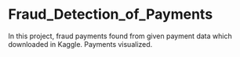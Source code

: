 # Fraud_Detection_of_Payments
In this project, fraud payments found from given payment data which downloaded in Kaggle.
Payments visualized.
